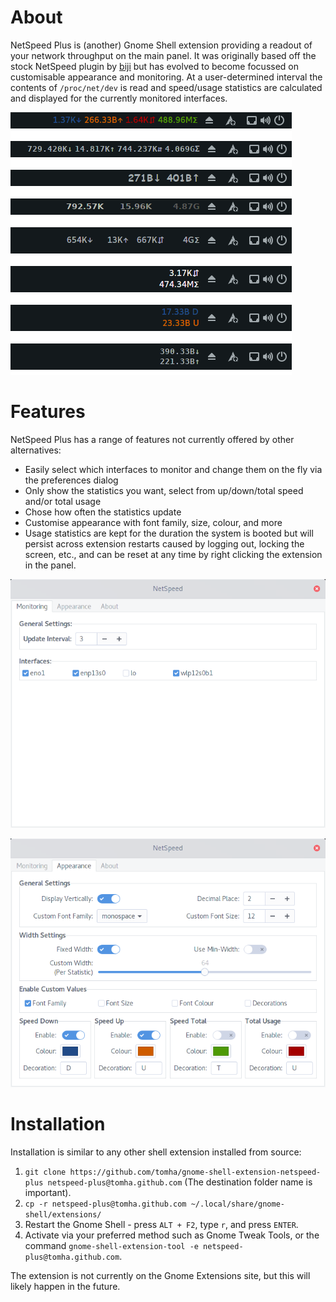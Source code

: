 # About
NetSpeed Plus is (another) Gnome Shell extension providing a readout of your network throughput on the main panel. It was originally based off the stock NetSpeed plugin by [biji](https://github.com/biji/simplenetspeed) but has evolved to become focussed on customisable appearance and monitoring. At a user-determined interval the contents of `/proc/net/dev` is read and speed/usage statistics are calculated and displayed for the currently monitored interfaces.

![Preview](preview/Preview.png)

# Features
NetSpeed Plus has a range of features not currently offered by other alternatives:
- Easily select which interfaces to monitor and change them on the fly via the preferences dialog
- Only show the statistics you want, select from up/down/total speed and/or total usage
- Chose how often the statistics update
- Customise appearance with font family, size, colour, and more
- Usage statistics are kept for the duration the system is booted but will persist across extension restarts caused by logging out, locking the screen, etc., and can be reset at any time by right clicking the extension in the panel.

![Monitoring](preview/Monitoring.png)

![Appearance](preview/Appearance.png)

# Installation
Installation is similar to any other shell extension installed from source:
1. `git clone https://github.com/tomha/gnome-shell-extension-netspeed-plus netspeed-plus@tomha.github.com` (The destination folder name is important).
2. `cp -r netspeed-plus@tomha.github.com ~/.local/share/gnome-shell/extensions/`
3. Restart the Gnome Shell - press `ALT + F2`, type `r`, and press `ENTER`.
4. Activate via your preferred method such as Gnome Tweak Tools, or the command `gnome-shell-extension-tool -e netspeed-plus@tomha.github.com`.

The extension is not currently on the Gnome Extensions site, but this will likely happen in the future.
